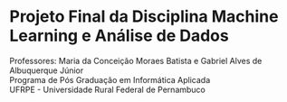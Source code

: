 # Projeto Final da Disciplina Machine Learning e Análise de Dados

Professores: Maria da Conceição Moraes Batista e Gabriel Alves de Albuquerque Júnior <br />
Programa de Pós Graduação em Informática Aplicada <br />
UFRPE - Universidade Rural Federal de Pernambuco <br />

